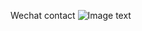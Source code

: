 Wechat contact
![Image text](http://github.com/shannontong/portfolio/public/images/qrcode_wechat.png)


